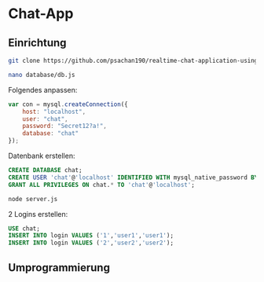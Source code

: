 # Chat-App

## Einrichtung

```bash
git clone https://github.com/psachan190/realtime-chat-application-using-nodejs-expressjs-and-web-socket.git && cd realtime-chat-application-using-nodejs-expressjs-and-web-socket && npm install
```

```bash
nano database/db.js
```

Folgendes anpassen:

```js
var con = mysql.createConnection({
    host: "localhost",
    user: "chat",
    password: "Secret12?a!",
    database: "chat"
});
```

Datenbank erstellen:

```sql
CREATE DATABASE chat;
CREATE USER 'chat'@'localhost' IDENTIFIED WITH mysql_native_password BY 'Secret12?a!';
GRANT ALL PRIVILEGES ON chat.* TO 'chat'@'localhost';
```

```bash
node server.js
```

2 Logins erstellen:

```sql
USE chat;
INSERT INTO login VALUES ('1','user1','user1');
INSERT INTO login VALUES ('2','user2','user2');
```


## Umprogrammierung
